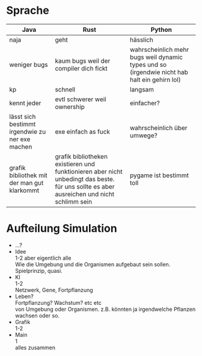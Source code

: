 # Sprache
| Java | Rust | Python |
| --- | --- | --- |
| naja | geht | hässlich |
| weniger bugs | kaum bugs weil der compiler dich fickt | wahrscheinlich mehr bugs weil dynamic types und so (irgendwie nicht hab halt ein gehirn lol) |
| kp | schnell | langsam |
| kennt jeder | evtl schwerer weil ownership | einfacher? |
| lässt sich bestimmt irgendwie zu ner exe machen | exe einfach as fuck | wahrscheinlich über umwege? |
| grafik bibliothek mit der man gut klarkommt | grafik bibliotheken existieren und funktionieren aber nicht unbedingt das beste. für uns sollte es aber ausreichen und nicht schlimm sein | pygame ist bestimmt toll |

# Aufteilung Simulation
- ...?
- Idee\
1-2 aber eigentlich alle\
Wie die Umgebung und die Organismen aufgebaut sein sollen. Spielprinzip, quasi.
- KI\
1-2\
Netzwerk, Gene, Fortpflanzung
- Leben?\
Fortpflanzung? Wachstum? etc etc\
von Umgebung oder Organismen. z.B. könnten ja irgendwelche Pflanzen wachsen oder so.
- Grafik\
1-2
- Main\
1\
alles zusammen
